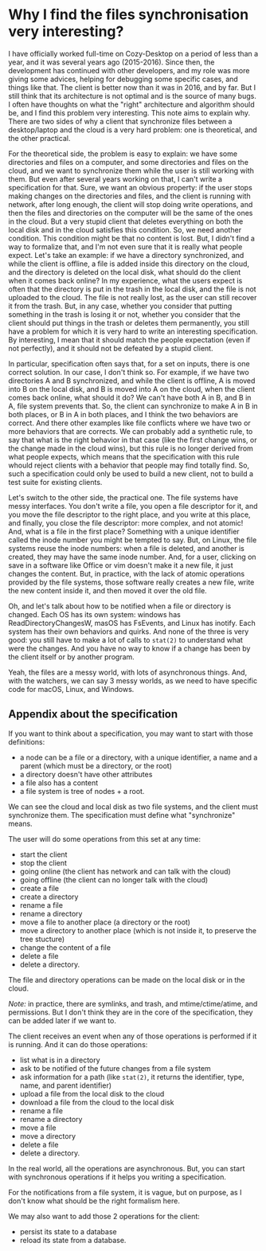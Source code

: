 Why I find the files synchronisation very interesting?
======================================================

I have officially worked full-time on Cozy-Desktop on a period of less than a
year, and it was several years ago (2015-2016). Since then, the development has
continued with other developers, and my role was more giving some advices,
helping for debugging some specific cases, and things like that. The client is
better now than it was in 2016, and by far. But I still think that its
architecture is not optimal and is the source of many bugs. I often have
thoughts on what the "right" architecture and algorithm should be, and I find
this problem very interesting. This note aims to explain why. There are two
sides of why a client that synchronize files between a desktop/laptop and the
cloud is a very hard problem: one is theoretical, and the other practical.

For the theoretical side, the problem is easy to explain: we have some
directories and files on a computer, and some directories and files on the
cloud, and we want to synchronize them while the user is still working with
them. But even after several years working on that, I can't write a
specification for that. Sure, we want an obvious property: if the user stops
making changes on the directories and files, and the client is running with
network, after long enough, the client will stop doing write operations, and
then the files and directories on the computer will be the same of the ones in
the cloud. But a very stupid client that deletes everything on both the local
disk and in the cloud satisfies this condition. So, we need another condition.
This condition might be that no content is lost. But, I didn't find a way to
formalize that, and I'm not even sure that it is really what people expect.
Let's take an example: if we have a directory synchronized, and while the
client is offline, a file is added inside this directory on the cloud, and the
directory is deleted on the local disk, what should do the client when it comes
back online? In my experience, what the users expect is often that the
directory is put in the trash in the local disk, and the file is not uploaded
to the cloud. The file is not really lost, as the user can still recover it
from the trash. But, in any case, whether you consider that putting something
in the trash is losing it or not, whether you consider that the client should
put things in the trash or deletes them permanently, you still have a problem
for which it is very hard to write an interesting specification. By
interesting, I mean that it should match the people expectation (even if not
perfectly), and it should not be defeated by a stupid client.

In particular, specification often says that, for a set on inputs, there is one
correct solution. In our case, I don't think so. For example, if we have two
directories A and B synchronized, and while the client is offline, A is moved
into B on the local disk, and B is moved into A on the cloud, when the client
comes back online, what should it do? We can't have both A in B, and B in A,
file system prevents that. So, the client can synchronize to make A in B in
both places, or B in A in both places, and I think the two behaviors are
correct. And there other examples like file conflicts where we have two or more
behaviors that are corrects. We can probably add a synthetic rule, to say that
what is the right behavior in that case (like the first change wins, or the
change made in the cloud wins), but this rule is no longer derived from what
people expects, which means that the specification with this rule whould reject
clients with a behavior that people may find totally find. So, such a
specification could only be used to build a new client, not to build a test
suite for existing clients.

Let's switch to the other side, the practical one. The file systems have messy
interfaces. You don't write a file, you open a file descriptor for it, and you
move the file descriptor to the right place, and you write at this place, and
finally, you close the file descriptor: more complex, and not atomic! And, what
is a file in the first place? Something with a unique identifier called the
inode number you might be tempted to say. But, on Linux, the file systems reuse
the inode numbers: when a file is deleted, and another is created, they may have
the same inode number. And, for a user, clicking on save in a software like
Office or vim doesn't make it a new file, it just changes the content. But, in
practice, with the lack of atomic operations provided by the file systems, those
software really creates a new file, write the new content inside it, and then
moved it over the old file.

Oh, and let's talk about how to be notified when a file or directory is
changed. Each OS has its own system: windows has ReadDirectoryChangesW, masOS
has FsEvents, and Linux has inotify. Each system has their own behaviors and
quirks. And none of the three is very good: you still have to make a lot of
calls to `stat(2)` to understand what were the changes. And you have no way to
know if a change has been by the client itself or by another program.

Yeah, the files are a messy world, with lots of asynchronous things. And, with
the watchers, we can say 3 messy worlds, as we need to have specific code for
macOS, Linux, and Windows.

Appendix about the specification
--------------------------------

If you want to think about a specification, you may want to start with those definitions:

- a node can be a file or a directory, with a unique identifier, a name and a
  parent (which must be a directory, or the root)
- a directory doesn't have other attributes
- a file also has a content
- a file system is tree of nodes + a root.

We can see the cloud and local disk as two file systems, and the client must
synchronize them. The specification must define what "synchronize" means.

The user will do some operations from this set at any time:

- start the client
- stop the client
- going online (the client has network and can talk with the cloud)
- going offline (the client can no longer talk with the cloud)
- create a file
- create a directory
- rename a file
- rename a directory
- move a file to another place (a directory or the root)
- move a directory to another place (which is not inside it, to preserve the tree stucture)
- change the content of a file
- delete a file
- delete a directory.

The file and directory operations can be made on the local disk or in the cloud.

*Note:* in practice, there are symlinks, and trash, and mtime/ctime/atime, and
permissions. But I don't think they are in the core of the specification, they
can be added later if we want to.

The client receives an event when any of those operations is performed if it is
running. And it can do those operations:

- list what is in a directory
- ask to be notified of the future changes from a file system
- ask information for a path (like `stat(2)`, it returns the identifier, type,
  name, and parent identifier)
- upload a file from the local disk to the cloud
- download a file from the cloud to the local disk
- rename a file
- rename a directory
- move a file
- move a directory
- delete a file
- delete a directory.

In the real world, all the operations are asynchronous. But, you can start with
synchronous operations if it helps you writing a specification.

For the notifications from a file system, it is vague, but on purpose, as I
don't know what should be the right formalism here.

We may also want to add those 2 operations for the client:

- persist its state to a database
- reload its state from a database.
